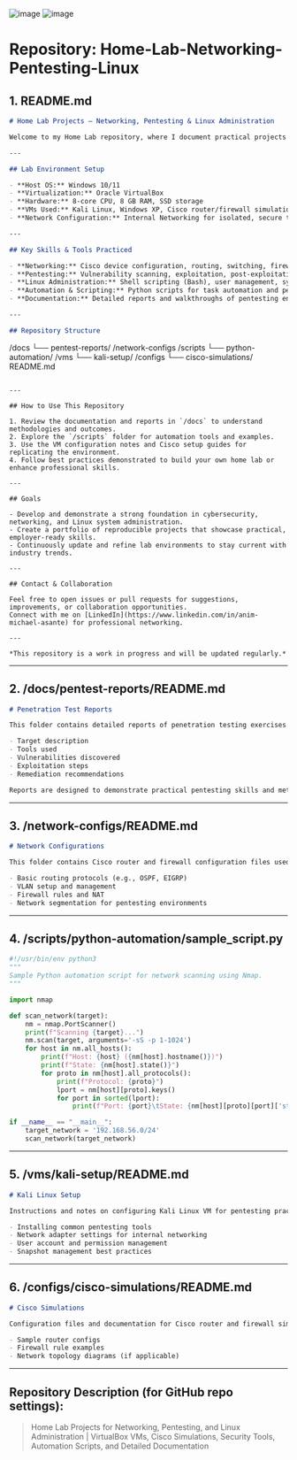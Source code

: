 ![image](https://github.com/user-attachments/assets/ce5e9b77-52bc-4b3d-8cda-7bd11eed9459)
![image](https://github.com/user-attachments/assets/5bcd747b-5a21-4dc0-a611-424117e1bea4)


# Repository: Home-Lab-Networking-Pentesting-Linux

## 1. README.md

```markdown
# Home Lab Projects — Networking, Pentesting & Linux Administration

Welcome to my Home Lab repository, where I document practical projects and experiments focused on networking, penetration testing, and Linux system administration. This lab is designed to build real-world skills through hands-on experience, using virtualized environments and industry-standard tools.

---

## Lab Environment Setup

- **Host OS:** Windows 10/11
- **Virtualization:** Oracle VirtualBox
- **Hardware:** 8-core CPU, 8 GB RAM, SSD storage
- **VMs Used:** Kali Linux, Windows XP, Cisco router/firewall simulations
- **Network Configuration:** Internal Networking for isolated, secure testing

---

## Key Skills & Tools Practiced

- **Networking:** Cisco device configuration, routing, switching, firewall setup
- **Pentesting:** Vulnerability scanning, exploitation, post-exploitation using tools like Nmap, Metasploit, Wireshark
- **Linux Administration:** Shell scripting (Bash), user management, system updates, service configuration
- **Automation & Scripting:** Python scripts for task automation and pentesting workflows
- **Documentation:** Detailed reports and walkthroughs of pentesting engagements and network configurations

---

## Repository Structure

```

/docs
└── pentest-reports/
/network-configs
/scripts
└── python-automation/
/vms
└── kali-setup/
/configs
└── cisco-simulations/
README.md

```

---

## How to Use This Repository

1. Review the documentation and reports in `/docs` to understand methodologies and outcomes.
2. Explore the `/scripts` folder for automation tools and examples.
3. Use the VM configuration notes and Cisco setup guides for replicating the environment.
4. Follow best practices demonstrated to build your own home lab or enhance professional skills.

---

## Goals

- Develop and demonstrate a strong foundation in cybersecurity, networking, and Linux system administration.
- Create a portfolio of reproducible projects that showcase practical, employer-ready skills.
- Continuously update and refine lab environments to stay current with industry trends.

---

## Contact & Collaboration

Feel free to open issues or pull requests for suggestions, improvements, or collaboration opportunities.  
Connect with me on [LinkedIn](https://www.linkedin.com/in/anim-michael-asante) for professional networking.

---

*This repository is a work in progress and will be updated regularly.*
```

---

## 2. /docs/pentest-reports/README.md

```markdown
# Penetration Test Reports

This folder contains detailed reports of penetration testing exercises performed in the home lab environment. Each report includes:

- Target description
- Tools used
- Vulnerabilities discovered
- Exploitation steps
- Remediation recommendations

Reports are designed to demonstrate practical pentesting skills and methodologies.
```

---

## 3. /network-configs/README.md

```markdown
# Network Configurations

This folder contains Cisco router and firewall configuration files used in lab simulations. The configurations demonstrate:

- Basic routing protocols (e.g., OSPF, EIGRP)
- VLAN setup and management
- Firewall rules and NAT
- Network segmentation for pentesting environments
```

---

## 4. /scripts/python-automation/sample\_script.py

```python
#!/usr/bin/env python3
"""
Sample Python automation script for network scanning using Nmap.
"""

import nmap

def scan_network(target):
    nm = nmap.PortScanner()
    print(f"Scanning {target}...")
    nm.scan(target, arguments='-sS -p 1-1024')
    for host in nm.all_hosts():
        print(f"Host: {host} ({nm[host].hostname()})")
        print(f"State: {nm[host].state()}")
        for proto in nm[host].all_protocols():
            print(f"Protocol: {proto}")
            lport = nm[host][proto].keys()
            for port in sorted(lport):
                print(f"Port: {port}\tState: {nm[host][proto][port]['state']}")

if __name__ == "__main__":
    target_network = '192.168.56.0/24'
    scan_network(target_network)
```

---

## 5. /vms/kali-setup/README.md

```markdown
# Kali Linux Setup

Instructions and notes on configuring Kali Linux VM for pentesting practice, including:

- Installing common pentesting tools
- Network adapter settings for internal networking
- User account and permission management
- Snapshot management best practices
```

---

## 6. /configs/cisco-simulations/README.md

```markdown
# Cisco Simulations

Configuration files and documentation for Cisco router and firewall simulations in the home lab. Includes:

- Sample router configs
- Firewall rule examples
- Network topology diagrams (if applicable)
```

---

## Repository Description (for GitHub repo settings):

> Home Lab Projects for Networking, Pentesting, and Linux Administration | VirtualBox VMs, Cisco Simulations, Security Tools, Automation Scripts, and Detailed Documentation

